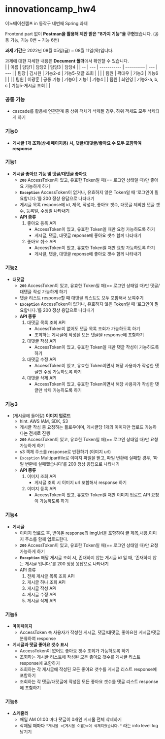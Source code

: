 # innovationcamp_hw4
이노베이션캠프 in 동작구 네번째 Spring 과제  

Frontend part 없이
**Postman을 활용해 제안 받은 "8가지 기능"을 구현**했습니다.
(공통 기능, 기능 0번 ~ 기능 6번)  

**과제 기간**은 2022년 08월 05일(금) ~ 08월 11일(목)입니다.  

과제에 대한 자세한 내용은 **Document 폴더**에서 확인할 수 있습니다.  
|    | 이름  | 담당1         | 담당2        | 담당3 | 담당4 |
| -- | --- | ----------- | ---------- | --- | --- |
| 팀장 | 김시원 | 기능2-d       | 기능5-댓글 조회  |     |     |
| 팀원 | 곽대우 | 기능3         | 기능6        |     |     |
| 팀원 | 이광훈 | 공통 기능       | 기능0        | 기능1 | 기능4 |
| 팀원 | 최인영 | 기능2-a, b, c | 기능5-게시글 조회 |     |  
  
### 공통 기능

- cascade를 활용해 연관관계 중 상위 객체가 삭제될 경우, 하위 객체도 모두 삭제되게 하기  

### 기능0

- **게시글 1개 조회(상세 페이지용) 시, 댓글/대댓글/좋아요 수 모두 포함하여 response**  

### 기능1

- **게시글 좋아요 기능 및 댓글/대댓글 좋아요**  
    - **`200`** AccessToken이 있고, 유효한 Token일 때(== 로그인 상태일 때)만 좋아요 가능하게 하기  
    - **`Exception`** AccessToken이 없거나, 유효하지 않은 Token일 때 ‘로그인이 필요합니다.’를 200 정상 응답으로 나타내기  
    - 게시글 목록 response에 id, 제목, 작성자, 좋아요 갯수, 대댓글 제외한 댓글 갯수, 등록일, 수정일 나타내기  
    - **API 종류**  
        1.  좋아요 등록 API  
            - AccessToken이 있고, 유효한 Token일 때만 요청 가능하도록 하기  
            - 게시글, 댓글, 대댓글 reponse에 좋아요 갯수 함께 나타내기  
        2. 좋아요 취소 API  
            - AccessToken이 있고, 유효한 Token일 때만 요청 가능하도록 하기  
            - 게시글, 댓글, 대댓글 reponse에 좋아요 갯수 함께 나타내기  

### 기능2

- **대댓글**  
    - **`200`** AccessToken이 있고, 유효한 Token일 때(== 로그인 상태일 때)만 댓글/대댓글 작성 가능하게 하기  
    - 댓글 리스트 response할 때 대댓글 리스트도 모두 포함해서 보여주기  
    - **`Exception`** AccessToken이 없거나, 유효하지 않은 Token일 때 ‘로그인이 필요합니다.’를 200 정상 응답으로 나타내기  
    - **API 종류**  
        1.  대댓글 목록 조회 API  
            - AccessToken이 없어도 댓글 목록 조회가 가능하도록 하기  
            - 조회하는 게시글에 작성된 모든 댓글을 response에 포함하기  
        2. 대댓글 작성 API  
            - AccessToken이 있고, 유효한 Token일 때만 댓글 작성이 가능하도록 하기  
        3. 대댓글 수정 API  
            - AccessToken이 있고, 유효한 Token이면서 해당 사용자가 작성한 댓글만 수정 가능하도록 하기  
        4. 대댓글 삭제 API  
            - AccessToken이 있고, 유효한 Token이면서 해당  사용자가 작성한 댓글만 삭제 가능하도록 하기  

### 기능3

- (게시글에 들어갈) **이미지 업로드**  
    - hint. AWS IAM, SDK, S3  
    - 게시글 작성 중 요청하는 플로우이며, 게시글당 1개의 이미지만 업로드 가능하다는 전제로 진행  
    - **`200`** AccessToken이 있고, 유효한 Token일 때(== 로그인 상태일 때)만 요청 가능하게 하기  
    + s3 객체 주소를 response로 반환하기 (이미지 url)  
    - `Exception` Multipartfile로 이미지 파일을 받고, 파일 변환에 실패할 경우, ‘파일 변환에 실패했습니다’를 200 정상 응답으로 나타내기  
    - **API 종류**  
        1.  이미지 조회 API  
            - 게시글 조회 시 이미지 url 포함해서 response 하기  
        2. 이미지 등록 API  
            - AccessToken이 있고, 유효한 Token일 때만 이미지 업로드 API 요청이 가능하도록 하기  

### 기능4

- **게시글**  
    - 이미지 업로드 후, 받아온 response의 imgUrl을 포함하여 글 제목,내용,이미지 주소를 함께 업로드한다.  
    - **`200`** AccessToken이 있고, 유효한 Token일 때(== 로그인 상태일 때)만 요청 가능하게 하기  
    - **`Exception`** 해당 게시글 조회 시, 존재하지 않는 게시글 id 일 때, ‘존재하지 않는 게시글 입니다.’를 200 정상 응답으로 나타내기  
    - API 종류  
        1. 전체 게시글 목록 조회 API  
        2. 게시글 하나 조회 API  
        3. 게시글 작성 API  
        4. 게시글 수정 API  
        5. 게시글 삭제 API  

### 기능5

- **마이페이지**  
    - AccessToken 속 사용자가 작성한 게시글, 댓글/대댓글, 좋아요한 게시글/댓글 분류하여 response  
- **게시글과 댓글 좋아요 갯수 표시**  
    - AccessToken이 없어도 좋아요 갯수 조회가 가능하도록 하기  
    - 조회하는 게시글 리스트에 작성된 모든 좋아요 갯수를 게시글 리스트 response에 포함하기  
    - 조회하는 각 게시글에 작성된 모든 좋아요 갯수를 게시글 리스트 response에 포함하기  
    - 조회하는 각 댓글/대댓글에 작성된 모든 좋아요 갯수를 댓글 리스트 response에 포함하기  

### 기능6

- **스케줄러**  
    - 매일 AM 01:00 마다 댓글이 0개인 게시물 전체 삭제하기  
    - 삭제될 때마다 `"게시물 <{게시물 이름}>이 삭제되었습니다."` 라는 info level log 남기기  
